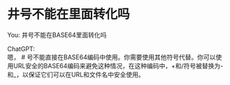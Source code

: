 # 井号不能在里面转化吗
You:
井号不能在BASE64里面转化吗

ChatGPT:                             
嗯， # 号不能直接在BASE64编码中使用。你需要使用其他符号代替。你可以使用URL安全的BASE64编码来避免这种情况，在这种编码中，+和/符号被替换为-和_，以保证它们可以在URL和文件名中安全使用。